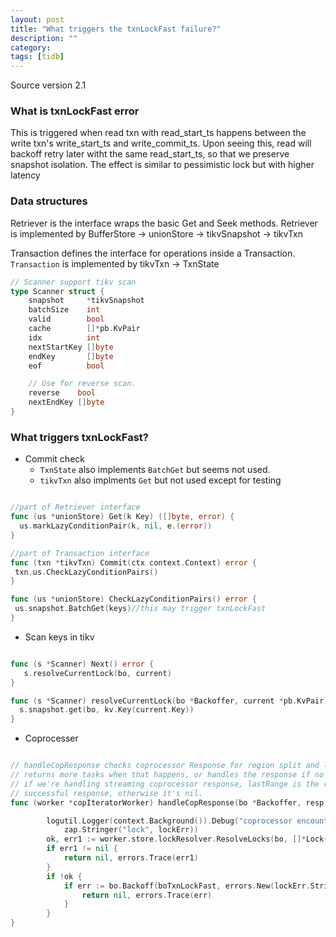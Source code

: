 ```yaml
---
layout: post
title: "What triggers the txnLockFast failure?"
description: ""
category: 
tags: [tidb]
---
```


Source version 2.1

### What is txnLockFast error

This is triggered when read txn with read_start_ts happens between the write txn's write_start_ts and write_commit_ts. Upon seeing this, read will backoff retry later witht the same read_start_ts, so that we preserve snapshot isolation. The effect is similar to pessimistic lock but with higher latency


### Data structures

Retriever is the interface wraps the basic Get and Seek methods. Retriever is implemented by BufferStore -> unionStore -> tikvSnapshot -> tikvTxn 

Transaction defines the interface for operations inside a Transaction. `Transaction` is implemented by tikvTxn -> TxnState

```go
// Scanner support tikv scan
type Scanner struct {
	snapshot     *tikvSnapshot
	batchSize    int
	valid        bool
	cache        []*pb.KvPair
	idx          int
	nextStartKey []byte
	endKey       []byte
	eof          bool

	// Use for reverse scan.
	reverse    bool
	nextEndKey []byte
}
```

### What triggers txnLockFast?

* Commit check
  * `TxnState` also implements `BatchGet` but seems not used.
  * `tikvTxn` also implments `Get` but not used except for testing

```go

//part of Retriever interface
func (us *unionStore) Get(k Key) ([]byte, error) {
  us.markLazyConditionPair(k, nil, e.(error))
}

//part of Transaction interface
func (txn *tikvTxn) Commit(ctx context.Context) error {
 txn.us.CheckLazyConditionPairs()
}

func (us *unionStore) CheckLazyConditionPairs() error {
 us.snapshot.BatchGet(keys)//this may trigger txnLockFast
}

```
* Scan keys in tikv
 

```go

func (s *Scanner) Next() error {
   s.resolveCurrentLock(bo, current)
}

func (s *Scanner) resolveCurrentLock(bo *Backoffer, current *pb.KvPair) error {
  s.snapshot.get(bo, kv.Key(current.Key))
}

```

* Coprocesser

```go

// handleCopResponse checks coprocessor Response for region split and lock,
// returns more tasks when that happens, or handles the response if no error.
// if we're handling streaming coprocessor response, lastRange is the range of last
// successful response, otherwise it's nil.
func (worker *copIteratorWorker) handleCopResponse(bo *Backoffer, resp *copResponse, task *copTask, ch chan<- *copResponse, lastRange *coprocessor.KeyRange) ([]*copTask, error) {

		logutil.Logger(context.Background()).Debug("coprocessor encounters",
			zap.Stringer("lock", lockErr))
		ok, err1 := worker.store.lockResolver.ResolveLocks(bo, []*Lock{NewLock(lockErr)})
		if err1 != nil {
			return nil, errors.Trace(err1)
		}
		if !ok {
			if err := bo.Backoff(boTxnLockFast, errors.New(lockErr.String())); err != nil {
				return nil, errors.Trace(err)
			}
		}
}
```


